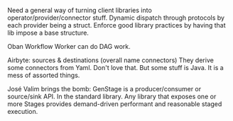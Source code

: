 
Need a general way of turning client libraries into operator/provider/connector stuff.
Dynamic dispatch through protocols by each provider being a struct. Enforce good library practices by having that lib impose a base structure.

Oban Workflow Worker can do DAG work.

Airbyte: sources & destinations (overall name connectors)
They derive some connectors from Yaml. Don't love that. But some stuff is Java. It is a mess of assorted things.

José Valim brings the bomb: GenStage is a producer/consumer or source/sink API. In the standard library. Any library that exposes one or more Stages provides demand-driven performant and reasonable staged execution.

